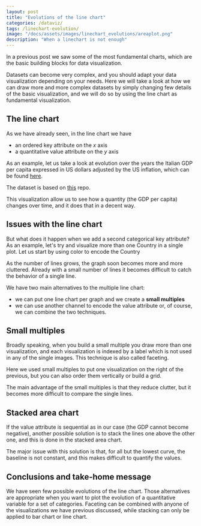 ```yaml
---
layout: post
title: "Evolutions of the line chart"
categories: /dataviz/
tags: /linechart-evolution/
image: "/docs/assets/images/linechart_evolutions/areaplot.png"
description: "When a linechart is not enough"
---
```


In a previous post we saw some of the most fundamental charts,
which are the basic building blocks for data visualization.

Datasets can become very complex, and you should adapt your data visualization
depending on your needs.
Here we will take a look at how we can draw more and more complex datasets
by simply changing few details of the basic visualization, and we will
do so by using the line chart as fundamental visualization.

## The line chart

As we have already seen, in the line chart we have
- an ordered key attribute on the $x$ axis
- a quantitative value attribute on the $y$ axis

As an example, let us take a look at evolution over the years the Italian GDP per capita expressed in US dollars adjusted by the US inflation, which can be found
[here](https://github.com/thestippe/thestippe.github.io/blob/main/data/gdp_per_capita_filtered.csv).

The dataset is based on [this](https://github.com/RaafatSaleh/GDP-per-capita-and-its-effect-on-the-man-life-quality/blob/master/Data/gdppercapita_us_inflation_adjusted.csv) repo.

<!-- Load d3.js -->
<script src="https://d3js.org/d3.v5.js"></script>

<div id="linechart"> </div>
<script src="/docs/assets/javascript/linechart_evolution/linechart.js"> </script>

This visualization allow us to see how a quantity (the GDP per capita)
changes over time, and it does that in a decent way.

## Issues with the line chart

But what does it happen when we add a second categorical key attribute?
As an example, let's try and visualize more than one Country in
a single plot.
Let us start by using color to encode the Country

<div id="multiple_linechart"> </div>
<script src="/docs/assets/javascript/linechart_evolution/multiple_linechart.js"> </script>

As the number of lines grows, the graph soon becomes more and more cluttered.
Already with a small number of lines it becomes difficult to catch the behavior
of a single line.

We have two main alternatives to the multiple line chart:
- we can put one line chart per graph and we create a **small multiples**
- we can use another channel to encode the value attribute
or, of course, we can combine the two techniques.


## Small multiples

Broadly speaking, when you build a small multiple you draw more than
one visualization, and each visualization is indexed by a label which is not
used in any of the single images.
This technique is also called faceting.

<div id="sm_linechart"> </div>
<script src="/docs/assets/javascript/linechart_evolution/sm_linechart.js"> </script>

Here we used small multiples to put one visualization on the right of the previous,
but you can also order them vertically or build a grid.

The main advantage of the small multiples is that they reduce clutter,
but it becomes more difficult to compare the single lines.


## Stacked area chart

If the value attribute is sequential as in our case (the GDP cannot become negative), another possible solution is to stack the lines one above the other one,
and this is done in the stacked area chart.

<div id="stacked_chart"> </div>
<script src="/docs/assets/javascript/linechart_evolution/stacked_chart.js"> </script>

The major issue with this solution is that, for all but the lowest curve,
the baseline is not constant, and this makes difficult to quantify the values.


## Conclusions and take-home message

We have seen few possible evolutions of the line chart.
Those alternatives are appropriate when you want to plot the evolution of a quantitative variable
for a set of categories.
Faceting can be combined with anyone of the visualizations we have previous discussed, while stacking can 
only be applied to bar chart or line chart.

